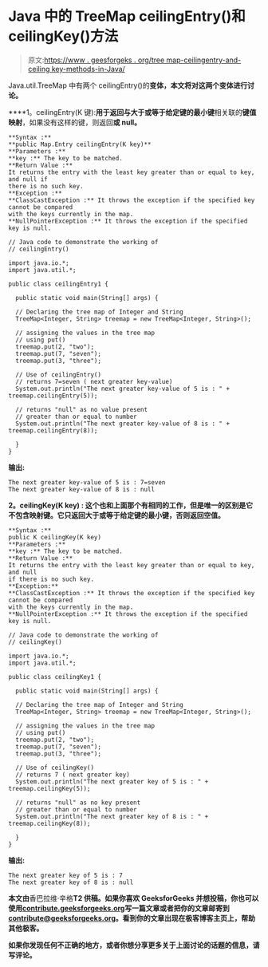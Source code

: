 # Java 中的 TreeMap ceilingEntry()和 ceilingKey()方法

> 原文:[https://www . geesforgeks . org/tree map-ceilingentry-and-ceiling key-methods-in-Java/](https://www.geeksforgeeks.org/treemap-ceilingentry-and-ceilingkey-methods-in-java/)

Java.util.TreeMap 中有两个 ceilingEntry()的**变体，本文将对这两个变体进行讨论。**

****1。ceilingEntry(K 键):**用于返回与大于或等于给定键的最小键**相关联的**键值映射**，如果没有这样的键，则返回**或 null。**

```
**Syntax :** 
**public Map.Entry ceilingEntry(K key)**
**Parameters :** 
**key :** The key to be matched.
**Return Value :** 
It returns the entry with the least key greater than or equal to key, and null if 
there is no such key.
**Exception :** 
**ClassCastException :** It throws the exception if the specified key cannot be compared
with the keys currently in the map.
**NullPointerException :** It throws the exception if the specified key is null. 
```

```
// Java code to demonstrate the working of 
// ceilingEntry()

import java.io.*;
import java.util.*;

public class ceilingEntry1 {

  public static void main(String[] args) {

  // Declaring the tree map of Integer and String
  TreeMap<Integer, String> treemap = new TreeMap<Integer, String>();

  // assigning the values in the tree map
  // using put()
  treemap.put(2, "two");
  treemap.put(7, "seven");
  treemap.put(3, "three");

  // Use of ceilingEntry()
  // returns 7=seven ( next greater key-value)
  System.out.println("The next greater key-value of 5 is : " + treemap.ceilingEntry(5));

  // returns "null" as no value present
  // greater than or equal to number
  System.out.println("The next greater key-value of 8 is : " + treemap.ceilingEntry(8));

  }
}
```

**输出:**

```
The next greater key-value of 5 is : 7=seven
The next greater key-value of 8 is : null 
```

****2。ceilingKey(K key) :** 这个也和上面那个有相同的工作，但是唯一的区别是**它不包含映射键**。它只返回大于或等于给定键的最小键，否则返回空值。**

```
**Syntax :** 
public K ceilingKey(K key)
**Parameters :** 
**key :** The key to be matched.
**Return Value :** 
It returns the entry with the least key greater than or equal to key, and null 
if there is no such key.
**Exception:**
**ClassCastException :** It throws the exception if the specified key cannot be compared
with the keys currently in the map.
**NullPointerException :** It throws the exception if the specified key is null. 
```

```
// Java code to demonstrate the working of 
// ceilingKey()

import java.io.*;
import java.util.*;

public class ceilingKey1 {

  public static void main(String[] args) {

  // Declaring the tree map of Integer and String
  TreeMap<Integer, String> treemap = new TreeMap<Integer, String>();

  // assigning the values in the tree map
  // using put()
  treemap.put(2, "two");
  treemap.put(7, "seven");
  treemap.put(3, "three");

  // Use of ceilingKey()
  // returns 7 ( next greater key)
  System.out.println("The next greater key of 5 is : " + treemap.ceilingKey(5));

  // returns "null" as no key present
  // greater than or equal to number
  System.out.println("The next greater key of 8 is : " + treemap.ceilingKey(8));

  }
}
```

**输出:**

```
The next greater key of 5 is : 7
The next greater key of 8 is : null 
```

**本文由**香巴拉维·辛格**T2 供稿。如果你喜欢 GeeksforGeeks 并想投稿，你也可以使用[contribute.geeksforgeeks.org](http://www.contribute.geeksforgeeks.org)写一篇文章或者把你的文章邮寄到 contribute@geeksforgeeks.org。看到你的文章出现在极客博客主页上，帮助其他极客。**

**如果你发现任何不正确的地方，或者你想分享更多关于上面讨论的话题的信息，请写评论。**